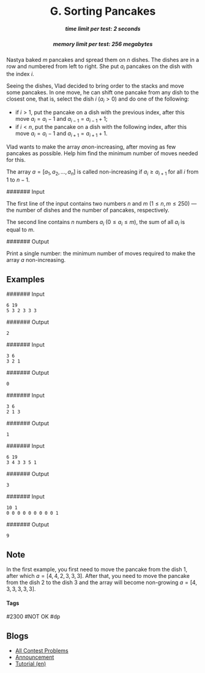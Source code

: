 <h1 style='text-align: center;'> G. Sorting Pancakes</h1>

<h5 style='text-align: center;'>time limit per test: 2 seconds</h5>
<h5 style='text-align: center;'>memory limit per test: 256 megabytes</h5>

Nastya baked $m$ pancakes and spread them on $n$ dishes. The dishes are in a row and numbered from left to right. She put $a_i$ pancakes on the dish with the index $i$.

Seeing the dishes, Vlad decided to bring order to the stacks and move some pancakes. In one move, he can shift one pancake from any dish to the closest one, that is, select the dish $i$ ($a_i > 0$) and do one of the following:

* if $i > 1$, put the pancake on a dish with the previous index, after this move $a_i = a_i - 1$ and $a_{i - 1} = a_{i - 1} + 1$;
* if $i < n$, put the pancake on a dish with the following index, after this move $a_i = a_i - 1$ and $a_{i + 1} = a_{i + 1} + 1$.

Vlad wants to make the array $a$non-increasing, after moving as few pancakes as possible. Help him find the minimum number of moves needed for this.

The array $a=[a_1, a_2,\dots,a_n]$ is called non-increasing if $a_i \ge a_{i+1}$ for all $i$ from $1$ to $n-1$.

####### Input

The first line of the input contains two numbers $n$ and $m$ ($1 \le n, m \le 250$) — the number of dishes and the number of pancakes, respectively.

The second line contains $n$ numbers $a_i$ ($0 \le a_i \le m$), the sum of all $a_i$ is equal to $m$.

####### Output

Print a single number: the minimum number of moves required to make the array $a$ non-increasing.

## Examples

####### Input


```text
6 19
5 3 2 3 3 3
```
####### Output


```text
2
```
####### Input


```text
3 6
3 2 1
```
####### Output


```text
0
```
####### Input


```text
3 6
2 1 3
```
####### Output


```text
1
```
####### Input


```text
6 19
3 4 3 3 5 1
```
####### Output


```text
3
```
####### Input


```text
10 1
0 0 0 0 0 0 0 0 0 1
```
####### Output


```text
9
```
## Note

In the first example, you first need to move the pancake from the dish $1$, after which $a = [4, 4, 2, 3, 3, 3]$. After that, you need to move the pancake from the dish $2$ to the dish $3$ and the array will become non-growing $a = [4, 3, 3, 3, 3, 3]$.



#### Tags 

#2300 #NOT OK #dp 

## Blogs
- [All Contest Problems](../Codeforces_Round_787_(Div._3).md)
- [Announcement](../blogs/Announcement.md)
- [Tutorial (en)](../blogs/Tutorial_(en).md)
